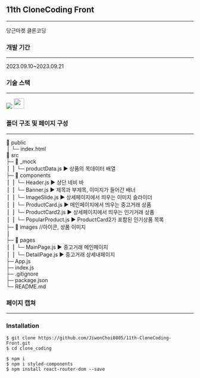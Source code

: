 ## 11th CloneCoding Front
<hr/>
당근마켓 클론코딩

### 개발 기간
<hr/>
2023.09.10~2023.09.21

### 기술 스택
<hr/>
<img src="https://img.shields.io/badge/React-61DAFB?style=flat&logo=React&logoColor=white"/>
<img src="https://img.shields.io/badge/styled_components-DB7093?style=flat-square&logo=styled-components&logoColor=white" height="28px"/>

### 폴더 구조 및 페이지 구성
<hr/>
📂 public <br/>
⎪ └─ index.html <br/>
📂 src <br/>
├─ 📂 _mock <br/>
⎪ ⎪ └─ productData.js            ▶︎ 상품의 목데이터 배열 <br/>
├─ 📂 components <br/>
⎪ ⎪ └─ Header.js                 ▶︎ 상단 네비 바 <br/>
⎪ ⎪ └─ Banner.js                 ▶︎ 제목과 부제목, 이미지가 들어간 배너 <br/>
⎪ ⎪ └─ ImageSlide.js             ▶︎ 상세페이지에서 띄우는 이미지 슬라이더 <br/>
⎪ ⎪ └─ ProductCard.js            ▶︎ 메인페이지에서 띄우는 중고거래 상품 <br/>
⎪ ⎪ └─ ProductCard2.js           ▶︎ 상세페이지에서 띄우는 인기거래 상품 <br/>
⎪ ⎪ └─ PopularProduct.js         ▶︎ ProductCard2가 포함된 인기상품 목록 <br/>
├─ 📂 images //아이콘, 상품 이미지 <br/>
⎪ <br/>
├─ 📂 pages <br/>
⎪ ⎪ └─ MainPage.js               ▶︎ 중고거래 메인페이지 <br/>
⎪ ⎪ └─ DetailPage.js             ▶︎ 중고거래 상세내페이지 <br/>
├─ App.js <br/>
├─ index.js <br/>
├─ .gitignore <br/>
├─ package.json <br/>
└─ README.md <br/>


### 페이지 캡쳐
<hr/>

### Installation
```
$ git clone https://github.com/JiwonChoi0805/11th-CloneCoding-Front.git
$ cd clone_coding

$ npm i
$ npm i styled-components
$ npm install react-router-dom --save
```
